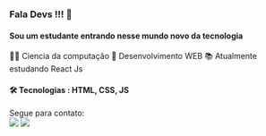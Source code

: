 <h3 > Fala Devs !!! 👋 </h3> 

<h4 > Sou um estudante entrando nesse mundo novo da tecnologia </h4>

👨‍💻 Ciencia da computação 
🎨 Desenvolvimento WEB 
📚 Atualmente estudando React Js

<h4>🛠 Tecnologias : HTML, CSS, JS </h4>

Segue para contato:<br>
[<img src="https://img.shields.io/badge/linkedin-%230077B5.svg?&style=for-the-badge&logo=linkedin&logoColor=white" />](https://www.linkedin.com/in/gabriel-medrado-de-souza-9a30b3206/)
[<img src = "https://img.shields.io/badge/instagram-%23E4405F.svg?&style=for-the-badge&logo=instagram&logoColor=white">](https://www.instagram.com/USERNAME/)
